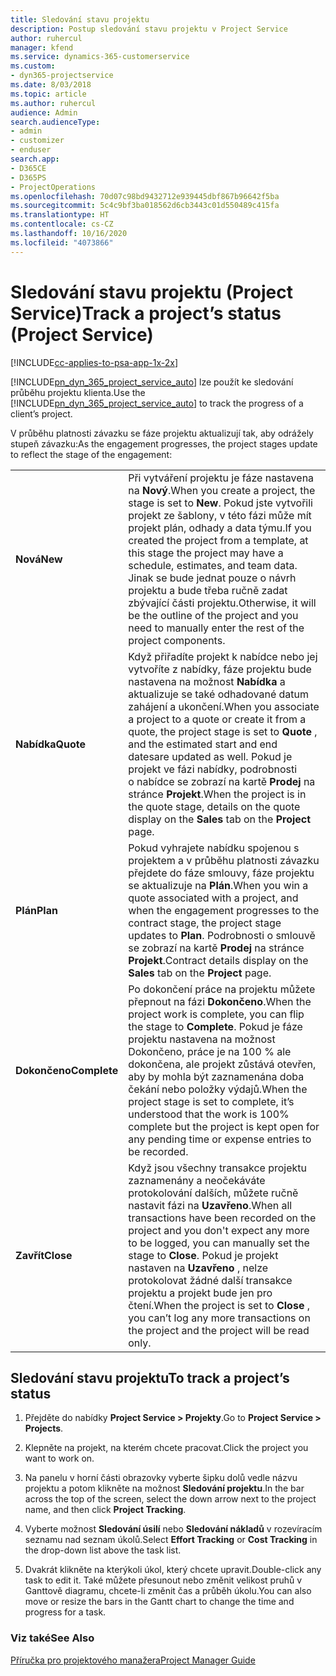 ```yaml
---
title: Sledování stavu projektu
description: Postup sledování stavu projektu v Project Service
author: ruhercul
manager: kfend
ms.service: dynamics-365-customerservice
ms.custom:
- dyn365-projectservice
ms.date: 8/03/2018
ms.topic: article
ms.author: ruhercul
audience: Admin
search.audienceType:
- admin
- customizer
- enduser
search.app:
- D365CE
- D365PS
- ProjectOperations
ms.openlocfilehash: 70d07c98bd9432712e939445dbf867b96642f5ba
ms.sourcegitcommit: 5c4c9bf3ba018562d6cb3443c01d550489c415fa
ms.translationtype: HT
ms.contentlocale: cs-CZ
ms.lasthandoff: 10/16/2020
ms.locfileid: "4073866"
---
```

# <a name="track-a-projects-status-project-service"></a><span data-ttu-id="b93a9-103">Sledování stavu projektu (Project Service)</span><span class="sxs-lookup"><span data-stu-id="b93a9-103">Track a project’s status (Project Service)</span></span>

[!INCLUDE[cc-applies-to-psa-app-1x-2x](../includes/cc-applies-to-psa-app-1x-2x.md)]

<span data-ttu-id="b93a9-104">[!INCLUDE[pn_dyn_365_project_service_auto](../includes/pn-dyn-365-project-service-auto.md)] lze použít ke sledování průběhu projektu klienta.</span><span class="sxs-lookup"><span data-stu-id="b93a9-104">Use the [!INCLUDE[pn_dyn_365_project_service_auto](../includes/pn-dyn-365-project-service-auto.md)] to track the progress of a client’s project.</span></span>  

<span data-ttu-id="b93a9-105">V průběhu platnosti závazku se fáze projektu aktualizují tak, aby odrážely stupeň závazku:</span><span class="sxs-lookup"><span data-stu-id="b93a9-105">As the engagement progresses, the project stages update to reflect the stage of the engagement:</span></span>  


|              |                                                                                                                                                                                                                                                                                                  |
|--------------|--------------------------------------------------------------------------------------------------------------------------------------------------------------------------------------------------------------------------------------------------------------------------------------------------|
|   <span data-ttu-id="b93a9-106">**Nová**</span><span class="sxs-lookup"><span data-stu-id="b93a9-106">**New**</span></span>    | <span data-ttu-id="b93a9-107">Při vytváření projektu je fáze nastavena na **Nový**.</span><span class="sxs-lookup"><span data-stu-id="b93a9-107">When you create a project, the stage is set to **New**.</span></span> <span data-ttu-id="b93a9-108">Pokud jste vytvořili projekt ze šablony, v této fázi může mít projekt plán, odhady a data týmu.</span><span class="sxs-lookup"><span data-stu-id="b93a9-108">If you created the project from a template, at this stage the project may have a schedule, estimates, and team data.</span></span> <span data-ttu-id="b93a9-109">Jinak se bude jednat pouze o návrh projektu a bude třeba ručně zadat zbývající části projektu.</span><span class="sxs-lookup"><span data-stu-id="b93a9-109">Otherwise, it will be the outline of the project and you need to manually enter the rest of the project components.</span></span> |
|  <span data-ttu-id="b93a9-110">**Nabídka**</span><span class="sxs-lookup"><span data-stu-id="b93a9-110">**Quote**</span></span>   |      <span data-ttu-id="b93a9-111">Když přiřadíte projekt k nabídce nebo jej vytvoříte z nabídky, fáze projektu bude nastavena na možnost **Nabídka** a aktualizuje se také odhadované datum zahájení a ukončení.</span><span class="sxs-lookup"><span data-stu-id="b93a9-111">When you associate a project to a quote or create it from a quote, the project stage is set to **Quote** , and the estimated start and end datesare updated as well.</span></span> <span data-ttu-id="b93a9-112">Pokud je projekt ve fázi nabídky, podrobnosti o nabídce se zobrazí na kartě **Prodej** na stránce **Projekt**.</span><span class="sxs-lookup"><span data-stu-id="b93a9-112">When the project is in the quote stage, details on the quote display on the **Sales** tab on the **Project** page.</span></span>      |
|   <span data-ttu-id="b93a9-113">**Plán**</span><span class="sxs-lookup"><span data-stu-id="b93a9-113">**Plan**</span></span>   |                                     <span data-ttu-id="b93a9-114">Pokud vyhrajete nabídku spojenou s projektem a v průběhu platnosti závazku přejdete do fáze smlouvy, fáze projektu se aktualizuje na **Plán**.</span><span class="sxs-lookup"><span data-stu-id="b93a9-114">When you win a quote associated with a project, and when the engagement progresses to the contract stage, the project stage updates to **Plan**.</span></span> <span data-ttu-id="b93a9-115">Podrobnosti o smlouvě se zobrazí na kartě **Prodej** na stránce **Projekt**.</span><span class="sxs-lookup"><span data-stu-id="b93a9-115">Contract details display on the **Sales** tab on the **Project** page.</span></span>                                      |
| <span data-ttu-id="b93a9-116">**Dokončeno**</span><span class="sxs-lookup"><span data-stu-id="b93a9-116">**Complete**</span></span> |                    <span data-ttu-id="b93a9-117">Po dokončení práce na projektu můžete přepnout na fázi **Dokončeno**.</span><span class="sxs-lookup"><span data-stu-id="b93a9-117">When the project work is complete, you can flip the stage to **Complete**.</span></span> <span data-ttu-id="b93a9-118">Pokud je fáze projektu nastavena na možnost Dokončeno, práce je na 100 % ale dokončena, ale projekt zůstává otevřen, aby by mohla být zaznamenána doba čekání nebo položky výdajů.</span><span class="sxs-lookup"><span data-stu-id="b93a9-118">When the project stage is set to complete, it’s understood that the work is 100% complete but the project is kept open for any pending time or expense entries to be recorded.</span></span>                     |
|  <span data-ttu-id="b93a9-119">**Zavřít**</span><span class="sxs-lookup"><span data-stu-id="b93a9-119">**Close**</span></span>   |           <span data-ttu-id="b93a9-120">Když jsou všechny transakce projektu zaznamenány a neočekáváte protokolování dalších, můžete ručně nastavit fázi na **Uzavřeno**.</span><span class="sxs-lookup"><span data-stu-id="b93a9-120">When all transactions have been recorded on the project and you don't expect any more to be logged, you can manually set the stage to **Close**.</span></span> <span data-ttu-id="b93a9-121">Pokud je projekt nastaven na **Uzavřeno** , nelze protokolovat žádné další transakce projektu a projekt bude jen pro čtení.</span><span class="sxs-lookup"><span data-stu-id="b93a9-121">When the project is set to **Close** , you can’t log any more transactions on the project and the project will be read only.</span></span>           |

## <a name="to-track-a-projects-status"></a><span data-ttu-id="b93a9-122">Sledování stavu projektu</span><span class="sxs-lookup"><span data-stu-id="b93a9-122">To track a project’s status</span></span>  

1.  <span data-ttu-id="b93a9-123">Přejděte do nabídky **Project Service > Projekty**.</span><span class="sxs-lookup"><span data-stu-id="b93a9-123">Go to **Project Service > Projects**.</span></span>  

2.  <span data-ttu-id="b93a9-124">Klepněte na projekt, na kterém chcete pracovat.</span><span class="sxs-lookup"><span data-stu-id="b93a9-124">Click the project you want to work on.</span></span>  

3.  <span data-ttu-id="b93a9-125">Na panelu v horní části obrazovky vyberte šipku dolů vedle názvu projektu a potom klikněte na možnost **Sledování projektu**.</span><span class="sxs-lookup"><span data-stu-id="b93a9-125">In the bar across the top of the screen, select the down arrow next to the project name, and then click **Project Tracking**.</span></span>  

4.  <span data-ttu-id="b93a9-126">Vyberte možnost **Sledování úsilí** nebo **Sledování nákladů** v rozevíracím seznamu nad seznam úkolů.</span><span class="sxs-lookup"><span data-stu-id="b93a9-126">Select **Effort Tracking** or **Cost Tracking** in the drop-down list above the task list.</span></span>  

5.  <span data-ttu-id="b93a9-127">Dvakrát klikněte na kterýkoli úkol, který chcete upravit.</span><span class="sxs-lookup"><span data-stu-id="b93a9-127">Double-click any task to edit it.</span></span> <span data-ttu-id="b93a9-128">Také můžete přesunout nebo změnit velikost pruhů v Ganttově diagramu, chcete-li změnit čas a průběh úkolu.</span><span class="sxs-lookup"><span data-stu-id="b93a9-128">You can also move or resize the bars in the Gantt chart to change the time and progress for a task.</span></span>  

### <a name="see-also"></a><span data-ttu-id="b93a9-129">Viz také</span><span class="sxs-lookup"><span data-stu-id="b93a9-129">See Also</span></span>  
 [<span data-ttu-id="b93a9-130">Příručka pro projektového manažera</span><span class="sxs-lookup"><span data-stu-id="b93a9-130">Project Manager Guide</span></span>](../psa/project-manager-guide.md)
